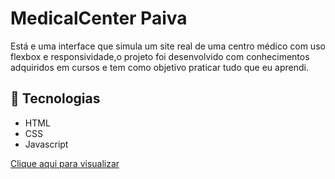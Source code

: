 # MedicalCenter Paiva

Está e uma interface que simula um site real de uma centro médico com uso flexbox e responsividade,o projeto foi desenvolvido com conhecimentos adquiridos em cursos e tem como objetivo praticar tudo que eu aprendi.



## 🚀 Tecnologias

- HTML
- CSS
- Javascript



[Clique aqui para visualizar](https://thiagofspaiva.github.io/MedicalCenter-Paiva/)
